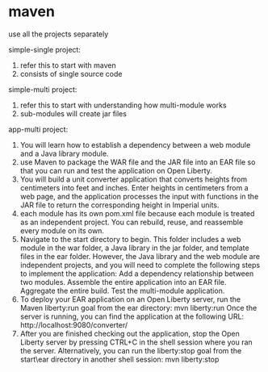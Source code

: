 # maven
use all the projects separately

simple-single project:
1. refer this to start with maven
2. consists of single source code

simple-multi project:
1. refer this to start with understanding how multi-module works
2. sub-modules will create jar files

app-multi project:
1. You will learn how to establish a dependency between a web module and a Java library module.
2. use Maven to package the WAR file and the JAR file into an EAR file so that you can run and test the application on Open Liberty.
3. You will build a unit converter application that converts heights from centimeters into feet and inches. Enter heights in centimeters from a web page, and the application processes the input with functions in the JAR file to return the corresponding height in Imperial units.
4. each module has its own pom.xml file because each module is treated as an independent project. You can rebuild, reuse, and reassemble every module on its own.
5. Navigate to the start directory to begin.
 This folder includes a web module in the war folder, a Java library in the jar folder, and template files in the ear folder. However, the Java library and the web module are independent projects, and you will need to complete the following steps to implement the application:
Add a dependency relationship between two modules.
Assemble the entire application into an EAR file.
Aggregate the entire build.
Test the multi-module application.
6. To deploy your EAR application on an Open Liberty server, run the Maven liberty:run goal from the ear directory:
mvn liberty:run
Once the server is running, you can find the application at the following URL: http://localhost:9080/converter/
7. After you are finished checking out the application, stop the Open Liberty server by pressing CTRL+C in the shell session where you ran the server. Alternatively, you can run the liberty:stop goal from the start\ear directory in another shell session:
mvn liberty:stop
